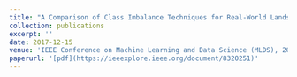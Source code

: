 ```yaml
---
title: "A Comparison of Class Imbalance Techniques for Real-World Landslide Predictions"
collection: publications
excerpt: ''
date: 2017-12-15
venue: 'IEEE Conference on Machine Learning and Data Science (MLDS), 2017.'
paperurl: '[pdf](https://ieeexplore.ieee.org/document/8320251)'
---
```

